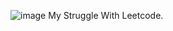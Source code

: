 ![image](https://user-images.githubusercontent.com/64387352/165014376-102dd9a3-bfff-4633-80a8-89f2c606a74f.png)
My Struggle With Leetcode.
